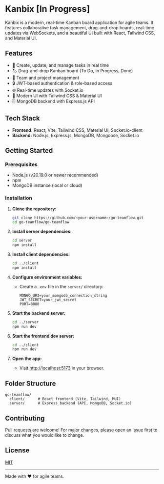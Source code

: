 # Kanbix [In Progress]

Kanbix is a modern, real-time Kanban board application for agile teams. It features collaborative task management, drag-and-drop boards, real-time updates via WebSockets, and a beautiful UI built with React, Tailwind CSS, and Material UI.

## Features
- 📝 Create, update, and manage tasks in real time
- 🏷️ Drag-and-drop Kanban board (To Do, In Progress, Done)
- 👥 Team and project management
- 🔒 JWT-based authentication & role-based access
- 🌐 Real-time updates with Socket.io
- 🎨 Modern UI with Tailwind CSS & Material UI
- 🗄️ MongoDB backend with Express.js API

## Tech Stack
- **Frontend:** React, Vite, Tailwind CSS, Material UI, Socket.io-client
- **Backend:** Node.js, Express.js, MongoDB, Mongoose, Socket.io

## Getting Started

### Prerequisites
- Node.js (v20.19.0 or newer recommended)
- npm
- MongoDB instance (local or cloud)

### Installation

1. **Clone the repository:**
   ```bash
   git clone https://github.com/<your-username>/go-teamflow.git
   cd go-teamflow/go-teamflow
   ```

2. **Install server dependencies:**
   ```bash
   cd server
   npm install
   ```

3. **Install client dependencies:**
   ```bash
   cd ../client
   npm install
   ```

4. **Configure environment variables:**
   - Create a `.env` file in the `server/` directory:
     ```env
     MONGO_URI=your_mongodb_connection_string
     JWT_SECRET=your_jwt_secret
     PORT=8080
     ```

5. **Start the backend server:**
   ```bash
   cd ../server
   npm run dev
   ```

6. **Start the frontend dev server:**
   ```bash
   cd ../client
   npm run dev
   ```

7. **Open the app:**
   - Visit [http://localhost:5173](http://localhost:5173) in your browser.

## Folder Structure
```
go-teamflow/
  client/      # React frontend (Vite, Tailwind, MUI)
  server/      # Express backend (API, MongoDB, Socket.io)
```

## Contributing
Pull requests are welcome! For major changes, please open an issue first to discuss what you would like to change.

## License
[MIT](LICENSE)

---
Made with ❤️ for agile teams.
